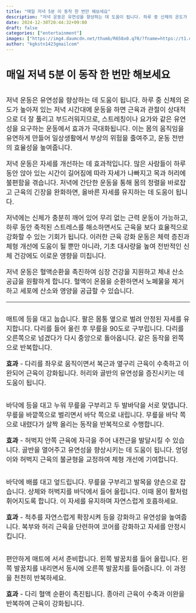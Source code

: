 ```yaml
---
title: "매일 저녁 5분 이 동작 한 번만 해보세요"
description: "저녁 운동은 유연성을 향상하는 데 도움이 됩니다. 하루 중 신체의 온도가 높아져 있는 저녁 시간대에 운동을 하면 근육과 관절이 상대적으로 더 잘 풀리고 부드러워지므로, 스트레칭이나 요가와 같은 유연성을 요구하는 운동에서 효과가 극대화됩니다. 이는 몸의 움직임을 유연하게"
date: 2024-12-30T20:44:32+09:00
draft: false
categories: ["entertainment"]
images: ["https://img4.daumcdn.net/thumb/R658x0.q70/?fname=https://t1.daumcdn.net/news/202412/02/tenbody/20241202173002393fgei.jpg", "https://t1.daumcdn.net/news/202412/02/tenbody/20241202173002704kwqv.gif", "https://t1.daumcdn.net/news/202412/02/tenbody/20241202173003072lfhq.gif", "https://t1.daumcdn.net/news/202412/02/tenbody/20241202173003438zqae.gif", "https://t1.daumcdn.net/news/202412/02/tenbody/20241202173003716yoes.gif"]
author: "kgkstn1423gmailcom"
---
```


<h1 >매일 저녁 5분 이 동작 한 번만 해보세요</h1> <figure ><img src="https://img4.daumcdn.net/thumb/R658x0.q70/?fname=https://t1.daumcdn.net/news/202412/02/tenbody/20241202173002393fgei.jpg" alt=""/></figure> <p style="font-size:18px">저녁 운동은 유연성을 향상하는 데 도움이 됩니다. 하루 중 신체의 온도가 높아져 있는 저녁 시간대에 운동을 하면 근육과 관절이 상대적으로 더 잘 풀리고 부드러워지므로, 스트레칭이나 요가와 같은 유연성을 요구하는 운동에서 효과가 극대화됩니다. 이는 몸의 움직임을 유연하게 만들어 일상생활에서 부상의 위험을 줄여주고, 운동 전반의 효율성을 높여줍니다.</p> <p style="font-size:18px">저녁 운동은 자세를 개선하는 데 효과적입니다. 많은 사람들이 하루 동안 앉아 있는 시간이 길어짐에 따라 자세가 나빠지고 목과 허리에 불편함을 겪습니다. 저녁에 간단한 운동을 통해 몸의 정렬을 바로잡고 근육의 긴장을 완화하면, 올바른 자세를 유지하는 데 도움이 됩니다.</p> <p style="font-size:18px">저녁에는 신체가 충분히 깨어 있어 무리 없는 근력 운동이 가능하고, 하루 동안 축적된 스트레스를 해소하면서도 근육을 보다 효율적으로 강화할 수 있는 기회가 됩니다. 이러한 근육 강화 운동은 체력 증진과 체형 개선에 도움이 될 뿐만 아니라, 기초 대사량을 높여 전반적인 신체 건강에도 이로운 영향을 미칩니다.</p> <p style="font-size:18px">저녁 운동은 혈액순환을 촉진하여 심장 건강을 지원하고 체내 산소 공급을 원활하게 합니다. 혈액이 온몸을 순환하면서 노폐물을 제거하고 세포에 산소와 영양을 공급할 수 있습니다.</p> <hr /> <figure ><img src="https://t1.daumcdn.net/news/202412/02/tenbody/20241202173002704kwqv.gif" alt=""/></figure> <p style="font-size:18px">매트에 등을 대고 눕습니다. 팔은 몸통 옆으로 벌려 안정된 자세를 유지합니다. 다리를 들어 올린 후 무릎을 90도로 구부립니다. 다리를 오른쪽으로 넘겼다가 다시 중앙으로 돌아옵니다. 같은 동작을 왼쪽으로 반복합니다.</p> <p style="font-size:18px"><strong>효과</strong> - 다리를 좌우로 움직이면서 복근과 옆구리 근육이 수축하고 이완되어 근육이 강화됩니다. 허리와 골반의 유연성을 증진시키는 데 도움이 됩니다.</p> <figure ><img src="https://t1.daumcdn.net/news/202412/02/tenbody/20241202173003072lfhq.gif" alt=""/></figure> <p style="font-size:18px">바닥에 등을 대고 누워 무릎을 구부리고 두 발바닥을 서로 맞댑니다. 무릎을 바깥쪽으로 벌리면서 바닥 쪽으로 내립니다. 무릎을 바닥 쪽으로 내렸다가 살짝 올리는 동작을 반복적으로 수행합니다.</p> <p style="font-size:18px"><strong>효과</strong> - 허벅지 안쪽 근육에 자극을 주어 내전근을 발달시킬 수 있습니다. 골반을 열어주고 유연성을 향상시키는 데 도움이 됩니다. 엉덩이와 허벅지 근육의 불균형을 교정하여 체형 개선에 기여합니다.</p> <figure ><img src="https://t1.daumcdn.net/news/202412/02/tenbody/20241202173003438zqae.gif" alt=""/></figure> <p style="font-size:18px">바닥에 배를 대고 엎드립니다. 무릎을 구부리고 발목을 양손으로 잡습니다. 상체와 허벅지를 바닥에서 들어 올립니다. 이때 몸이 활처럼 휘어지도록 합니다. 이 자세를 유지하며 자연스럽게 호흡하세요.</p> <p style="font-size:18px"><strong>효과</strong> - 척추를 자연스럽게 확장시켜 등을 강화하고 유연성을 높여줍니다. 복부와 허리 근육을 단련하여 코어를 강화하고 자세를 안정시킵니다.</p> <figure ><img src="https://t1.daumcdn.net/news/202412/02/tenbody/20241202173003716yoes.gif" alt=""/></figure> <p style="font-size:18px">편안하게 매트에 서서 준비합니다. 왼쪽 발꿈치를 들어 올립니다. 왼쪽 발꿈치를 내리면서 동시에 오른쪽 발꿈치를 들어줍니다. 이 과정을 천천히 반복하세요.</p> <p style="font-size:18px"><strong>효과</strong> - 다리 혈액 순환이 촉진됩니다. 종아리 근육이 수축과 이완을 반복하여 근육이 강화됩니다.</p> <figure ><img src="https://t1.daumcdn.net/news/202412/02/tenbody/20241202173004195cipp.gif" alt=""/></figure>